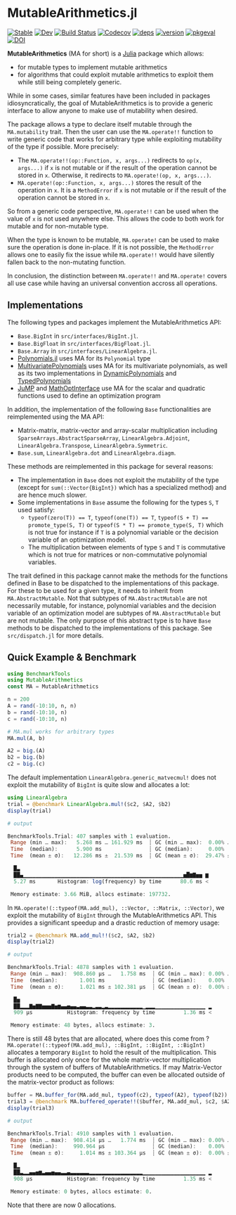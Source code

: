 # MutableArithmetics.jl

[![Stable][docs-stable-img]][docs-stable-url]
[![Dev][docs-dev-img]][docs-dev-url]
[![Build Status][build-img]][build-url]
[![Codecov][codecov-img]][codecov-url]
[![deps][deps-img]][deps-url]
[![version][version-img]][version-url]
[![pkgeval][pkgeval-img]][pkgeval-url]
[![DOI](https://proceedings.juliacon.org/papers/10.21105/jcon.0093/status.svg)](https://doi.org/10.21105/jcon.0093)


**MutableArithmetics** (MA for short) is a [Julia](http://julialang.org) package
which allows:
 * for mutable types to implement mutable arithmetics
 * for algorithms that could exploit mutable arithmetics to exploit them while
   still being completely generic.

While in some cases, similar features have been included in packages
idiosyncratically, the goal of MutableArithmetics is to provide a generic
interface to allow anyone to make use of mutability when desired.

The package allows a type to declare itself mutable through the `MA.mutability`
trait. Then the user can use the `MA.operate!!` function to write generic code
that works for arbitrary type while exploiting mutability of the type
if possible. More precisely:
 * The `MA.operate!!(op::Function, x, args...)` redirects to `op(x, args...)`
   if `x` is not mutable or if the result of the operation cannot be stored in
   `x`. Otherwise, it redirects to `MA.operate!(op, x, args...)`.
 * `MA.operate!(op::Function, x, args...)` stores the result of the operation in
   `x`. It is a `MethodError` if `x` is not mutable or if the result of the
   operation cannot be stored in `x`.

So from a generic code perspective, `MA.operate!!` can be used when the value of
`x` is not used anywhere else. This allows the code to both work for mutable and
for non-mutable type.

When the type is known to be mutable, `MA.operate!` can be used to make sure the
operation is done in-place. If it is not possible, the `MethodError` allows one
to easily fix the issue while `MA.operate!!` would have silently fallen back to
the non-mutating function.

In conclusion, the distinction between `MA.operate!!` and `MA.operate!` covers
all use case while having an universal convention accross all operations.

## Implementations

The following types and packages implement the MutableArithmetics API:

 * `Base.BigInt` in `src/interfaces/BigInt.jl`.
 * `Base.BigFloat` in `src/interfaces/BigFloat.jl`.
 * `Base.Array` in `src/interfaces/LinearAlgebra.jl`.
 * [Polynomials.jl](https://github.com/JuliaMath/Polynomials.jl) uses MA for its
   `Polynomial` type
 * [MultivariatePolynomials](https://github.com/JuliaAlgebra/MultivariatePolynomials.jl)
   uses MA for its multivariate polynomials, as well as its two implementations
   in [DynamicPolynomials](https://github.com/JuliaAlgebra/DynamicPolynomials.jl)
   and [TypedPolynomials](https://github.com/JuliaAlgebra/TypedPolynomials.jl)
 * [JuMP](https://github.com/jump-dev/JuMP.jl) and
   [MathOptInterface](https://github.com/jump-dev/MathOptInterface.jl) use
   MA for the scalar and quadratic functions used to define an optimization
   program

In addition, the implementation of the following `Base` functionalities are
reimplemented using the MA API:
 * Matrix-matrix, matrix-vector and array-scalar multiplication including
   `SparseArrays.AbstractSparseArray`, `LinearAlgebra.Adjoint`,
   `LinearAlgebra.Transpose`, `LinearAlgebra.Symmetric`.
 * `Base.sum`, `LinearAlgebra.dot` and `LinearAlgebra.diagm`.

These methods are reimplemented in this package for several reasons:
* The implementation in `Base` does not exploit the mutability of the type
  (except for `sum(::Vector{BigInt})` which has a specialized method) and
  are hence much slower.
* Some implementations in `Base` assume the following for the types `S`, `T` used satisfy:
  - `typeof(zero(T)) == T`, `typeof(one(T)) == T`, `typeof(S + T) == promote_type(S, T)`
    or `typeof(S * T) == promote_type(S, T)` which is not true for
    instance if `T` is a polynomial variable or the decision variable of an
    optimization model.
  - The multiplication between elements of type `S` and `T` is commutative which
    is not true for matrices or non-commutative polynomial variables.

The trait defined in this package cannot make the methods for the functions
defined in Base to be dispatched to the implementations of this package.
For these to be used for a given type, it needs to inherit from `MA.AbstractMutable`.
Not that subtypes of `MA.AbstractMutable` are not necessarily mutable,
for instance, polynomial variables and the decision variable of an optimization
model are subtypes of `MA.AbstractMutable` but are not mutable.
The only purpose of this abstract type is to have `Base` methods to be dispatched
to the implementations of this package. See `src/dispatch.jl` for more details.

## Quick Example & Benchmark

```julia
using BenchmarkTools
using MutableArithmetics
const MA = MutableArithmetics

n = 200
A = rand(-10:10, n, n)
b = rand(-10:10, n)
c = rand(-10:10, n)

# MA.mul works for arbitrary types
MA.mul(A, b)

A2 = big.(A)
b2 = big.(b)
c2 = big.(c)
```

The default implementation `LinearAlgebra.generic_matvecmul!` does not exploit
the mutability of `BigInt` is quite slow and allocates a lot:
```julia
using LinearAlgebra
trial = @benchmark LinearAlgebra.mul!($c2, $A2, $b2)
display(trial)

# output

BenchmarkTools.Trial: 407 samples with 1 evaluation.
 Range (min … max):   5.268 ms … 161.929 ms  ┊ GC (min … max):  0.00% … 73.90%
 Time  (median):      5.900 ms               ┊ GC (median):     0.00%
 Time  (mean ± σ):   12.286 ms ±  21.539 ms  ┊ GC (mean ± σ):  29.47% ± 14.50%

  █▃
  ██▄▁▁▁▁▁▁▁▁▁▁▁▁▁▁▁▁▁▁▁▁▁▁▁▁▁▁▁▁▁▁▁▁▁▁▁▁▁▁▁▁▁▁▁▁▁▁▁▁▁▁▁▅█▆▇▅▅ ▆
  5.27 ms       Histogram: log(frequency) by time      80.6 ms <

 Memory estimate: 3.66 MiB, allocs estimate: 197732.
```

In `MA.operate!(::typeof(MA.add_mul), ::Vector, ::Matrix, ::Vector)`, we
exploit the mutability of `BigInt` through the MutableArithmetics API.
This provides a significant speedup and a drastic reduction of memory usage:
```julia
trial2 = @benchmark MA.add_mul!!($c2, $A2, $b2)
display(trial2)

# output

BenchmarkTools.Trial: 4878 samples with 1 evaluation.
 Range (min … max):  908.860 μs …   1.758 ms  ┊ GC (min … max): 0.00% … 0.00%
 Time  (median):       1.001 ms               ┊ GC (median):    0.00%
 Time  (mean ± σ):     1.021 ms ± 102.381 μs  ┊ GC (mean ± σ):  0.00% ± 0.00%

  █▅
  ██▂▂▂▇▅▇▇▅▅▅▇▅▆▄▄▅▄▄▃▄▄▃▃▂▃▃▂▃▂▂▂▂▂▂▂▂▂▂▂▁▂▂▂▁▁▁▁▁▁▁▁▁▁▁▁▁▁▁▁ ▂
  909 μs           Histogram: frequency by time         1.36 ms <

 Memory estimate: 48 bytes, allocs estimate: 3.
```

There is still 48 bytes that are allocated, where does this come from ?
`MA.operate!(::typeof(MA.add_mul), ::BigInt, ::BigInt, ::BigInt)`
allocates a temporary `BigInt` to hold the result of the multiplication.
This buffer is allocated only once for the whole matrix-vector multiplication
through the system of buffers of MutableArithmetics.
If may Matrix-Vector products need to be computed, the buffer can even be allocated
outside of the matrix-vector product as follows:
```julia
buffer = MA.buffer_for(MA.add_mul, typeof(c2), typeof(A2), typeof(b2))
trial3 = @benchmark MA.buffered_operate!!($buffer, MA.add_mul, $c2, $A2, $b2)
display(trial3)

# output

BenchmarkTools.Trial: 4910 samples with 1 evaluation.
 Range (min … max):  908.414 μs …   1.774 ms  ┊ GC (min … max): 0.00% … 0.00%
 Time  (median):     990.964 μs               ┊ GC (median):    0.00%
 Time  (mean ± σ):     1.014 ms ± 103.364 μs  ┊ GC (mean ± σ):  0.00% ± 0.00%

  █▂
  ██▃▂▂▄▄▅▆▃▄▄▅▄▄▃▃▄▃▃▃▃▃▃▂▂▂▂▂▂▂▂▂▂▂▂▂▂▂▂▂▁▁▁▁▁▁▁▁▁▁▁▁▁▁▁▁▁▁▁▁ ▂
  908 μs           Histogram: frequency by time         1.35 ms <

 Memory estimate: 0 bytes, allocs estimate: 0.
```
Note that there are now 0 allocations.

[docs-stable-img]: https://img.shields.io/badge/docs-stable-blue.svg
[docs-dev-img]: https://img.shields.io/badge/docs-dev-blue.svg
[docs-stable-url]: https://jump.dev/MutableArithmetics.jl/stable
[docs-dev-url]: https://jump.dev/MutableArithmetics.jl/dev

[build-img]: https://github.com/jump-dev/MutableArithmetics.jl/workflows/CI/badge.svg?branch=master
[build-url]: https://github.com/jump-dev/MutableArithmetics.jl/actions?query=workflow%3ACI
[codecov-img]: https://codecov.io/gh/jump-dev/MutableArithmetics.jl/branch/master/graph/badge.svg
[codecov-url]: https://codecov.io/gh/jump-dev/MutableArithmetics.jl

[deps-img]: https://juliahub.com/docs/MutableArithmetics/deps.svg
[deps-url]: https://juliahub.com/ui/Packages/MutableArithmetics/EoEec?t=2
[version-img]: https://juliahub.com/docs/MutableArithmetics/version.svg
[version-url]: https://juliahub.com/ui/Packages/MutableArithmetics/EoEec
[pkgeval-img]: https://juliahub.com/docs/MutableArithmetics/pkgeval.svg
[pkgeval-url]: https://juliahub.com/ui/Packages/MutableArithmetics/EoEec
